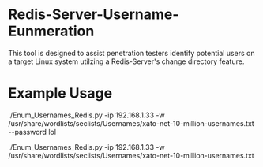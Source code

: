 # Redis-Server-Username-Eunmeration
This tool is designed to assist penetration testers identify potential users on a target Linux system utilzing a Redis-Server's change directory feature. 

# Example Usage
./Enum_Usernames_Redis.py -ip 192.168.1.33 -w /usr/share/wordlists/seclists/Usernames/xato-net-10-million-usernames.txt --password lol

./Enum_Usernames_Redis.py -ip 192.168.1.33 -w /usr/share/wordlists/seclists/Usernames/xato-net-10-million-usernames.txt 
